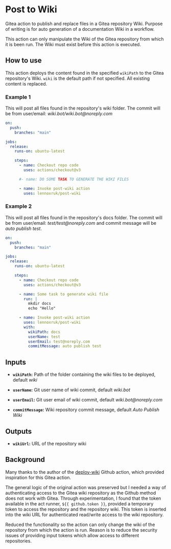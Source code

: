 # Post to Wiki

Gitea action to publish and replace files in a Gitea repository Wiki. Purpose of writing is for auto generation of a documentation Wiki in a workflow.

This action can only manipulate the Wiki of the Gitea repository from which it is been run. The Wiki must exist before this action is executed.

## How to use

This action deploys the content found in the specified `wikiPath` to the Gitea repository's Wiki. `wiki` is the default path if not specified. All existing content is replaced.

### Example 1

This will post all files found in the repository's wiki folder. The commit will be from user/email: _wiki.bot/wiki.bot@noreply.com_

```yaml
on:
  push:
    branches: "main"

jobs:
  release:
    runs-on: ubuntu-latest

    steps:
      - name: Checkout repo code
        uses: actions/checkout@v3

      #- name: DO SOME TASK TO GENERATE THE WIKI FILES

      - name: Invoke post-wiki action
        uses: lennoxruk/post-wiki
```

### Example 2

This will post all files found in the repository's docs folder. The commit will be from user/email: _test/test@noreply.com_ and commit message will be _auto publish test_.

```yaml
on:
  push:
    branches: "main"

jobs:
  release:
    runs-on: ubuntu-latest

    steps:
      - name: Checkout repo code
        uses: actions/checkout@v3

      - name: Some task to generate wiki file
        run: |
          mkdir docs
          echo "Hello"

      - name: Invoke post-wiki action
        uses: lennoxruk/post-wiki
        with:
          wikiPath: docs
          userName: test
          userEmail: test@noreply.com
          commitMessage: auto publish test
```

## Inputs

- **`wikiPath`:** Path of the folder containing the wiki files to be deployed, default _wiki_

- **`userName`:** Git user name of wiki commit, default _wiki.bot_

- **`userEmail`:** Git user email of wiki commit, default _wiki.bot@noreply.com_

- **`commitMessage`:** Wiki repository commit message, default _Auto Publish Wiki_

## Outputs

- **`wikiUrl`:** URL of the repository wiki

## Background

Many thanks to the author of the [deploy-wiki](https://github.com/actions4gh/deploy-wiki) Github action, which provided inspiration for this Gitea action.

The general logic of the original action was preserved but I needed a way of authenticating access to the Gitea wiki repository as the Github method does not work with Gitea. Through experimentation, I found that the token available in the act runner, `${{ github.token }}`, provided a temporary token to access the repository and the repository wiki. This token is inserted into the wiki URL for authenticated read/write access to the wiki repository.

Reduced the functionality so the action can only change the wiki of the repository from which the action is run. Reason is to reduce the security issues of providing input tokens which allow access to different repositories.
